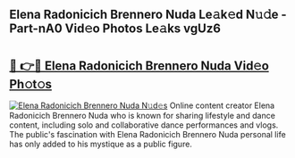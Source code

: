 ## Elena Radonicich Brennero Nuda Le𝚊k𝚎d N𝚞𝚍e - Part-nA0 Vid𝚎o Photos Le𝚊ks vgUz6

# <h2><a href="http://fbbksbx.evod.top/?m=Elena+Radonicich+Brennero+Nuda">🔗 👉🔴 Elena Radonicich Brennero Nuda Vid𝚎o Ph𝚘t𝚘s</a></h2>

[![Elena Radonicich Brennero Nuda N𝚞d𝚎s](https://i.imgur.com/8V9OHl7.gif)](http://fbbksbx.evod.top/?m=Elena+Radonicich+Brennero+Nuda)
Online content creator Elena Radonicich Brennero Nuda who is known for sharing lifestyle and dance content, including solo and collaborative dance performances and vlogs. The public's fascination with Elena Radonicich Brennero Nuda personal life has only added to his mystique as a public figure. 
